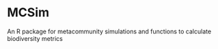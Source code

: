 MCSim
=====

An R package for metacommunity simulations and functions to calculate biodiversity metrics
